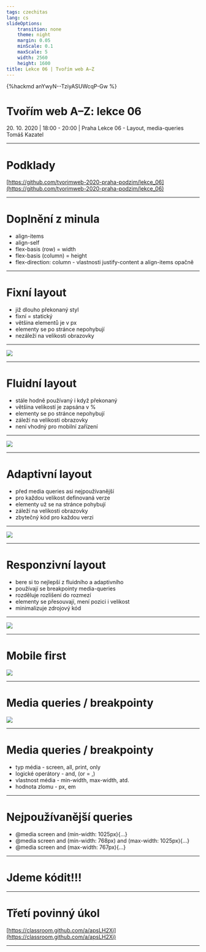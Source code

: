 ```yaml
---
tags: czechitas
lang: cs
slideOptions:
    transition: none
    theme: night
    margin: 0.05
    minScale: 0.1
    maxScale: 5
    width: 2560
    height: 1600
title: Lekce 06 | Tvořím web A–Z
---
```


{%hackmd anYwyN--TziyASUWcqP-Gw %}

# Tvořím web A–Z: lekce 06

<span>20. 10. 2020 | 18:00 - 20:00 | Praha</span>
Lekce 06 - Layout, media-queries
Tomáš Kazatel

---

# Podklady

[https://github.com/tvorimweb-2020-praha-podzim/lekce_06](https://github.com/tvorimweb-2020-praha-podzim/lekce_06)

---

# Doplnění z minula

- align-items
- align-self
- flex-basis (row) = width
- flex-basis (column) = height
- flex-direction: column - vlastnosti justify-content a align-items opačně

---

# Fixní layout

- již dlouho překonaný styl
- fixní = statický
- většina elementů je v px
- elementy se po stránce nepohybují
- nezáleží na velikosti obrazovky

---

<img src="https://miro.medium.com/max/2000/1*dUZudP2xfPLzMiw5L8ieTQ.gif" style="max-height: 180vh;" />

---

# Fluidní layout

- stále hodně používaný i když překonaný
- většina velikostí je zapsána v %
- elementy se po stránce nepohybují
- záleží na velikosti obrazovky
- není vhodný pro mobilní zařízení

---

<img src="https://miro.medium.com/max/2000/1*Hul4o5D73lpzVeVTk2Cuag.gif" style="max-height: 180vh;" />

---

# Adaptivní layout

- před media queries asi nejpoužívanější
- pro každou velikost definovaná verze
- elementy už se na stránce pohybují
- záleží na velikosti obrazovky
- zbytečný kód pro každou verzi

---

<img src="https://miro.medium.com/max/2000/1*LP6jyJPC17EVOk8nKEHYzg.gif" style="max-height: 180vh;" />

---

# Responzivní layout

- bere si to nejlepší z fluidního a adaptivního
- používají se breakpointy media-queries
- rozděluje rozlišení do rozmezí
- elementy se přesouvají, mení pozici i velikost
- minimalizuje zdrojový kód

---

<img src="https://miro.medium.com/max/2000/1*jGg5Y0CIZSGSTDTabsarbQ.gif" style="max-height: 180vh;" />

---

# Mobile first

<img src="https://content.altexsoft.com/media/2017/04/mobile-first-design-1024x404.png" style="max-height: 130vh;" />

---

# Media queries / breakpointy

<img src="https://www.vzhurudolu.cz/prirucka-content/dist/images/original/media-query.jpg" style="max-height: 130vh;" />

---

# Media queries / breakpointy

- typ média - screen, all, print, only
- logické operátory - and, (or = ,)
- vlastnost média - min-width, max-width, atd.
- hodnota zlomu - px, em

---

# Nejpoužívanější queries

- @media screen and (min-width: 1025px){...}
- @media screen and (min-width: 768px) and (max-width: 1025px){...}
- @media screen and (max-width: 767px){...}

---

# Jdeme kódit!!!

---

# Třetí povinný úkol

[https://classroom.github.com/a/apsLH2Xi](https://classroom.github.com/a/apsLH2Xi)

---








